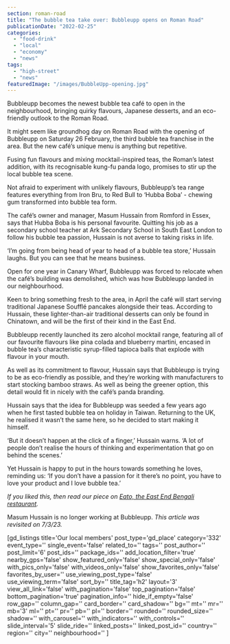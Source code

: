 ```yaml
---
section: roman-road
title: "The bubble tea take over: Bubbleupp opens on Roman Road"
publicationDate: "2022-02-25"
categories: 
  - "food-drink"
  - "local"
  - "economy"
  - "news"
tags: 
  - "high-street"
  - "news"
featuredImage: "/images/BubbleUpp-opening.jpg"
---
```


Bubbleupp becomes the newest bubble tea café to open in the neighbourhood, bringing quirky flavours, Japanese desserts, and an eco-friendly outlook to the Roman Road.

It might seem like groundhog day on Roman Road with the opening of Bubbleupp on Saturday 26 February, the third bubble tea franchise in the area. But the new café’s unique menu is anything but repetitive. 

Fusing fun flavours and mixing mocktail-inspired teas, the Roman’s latest addition, with its recognisable kung-fu panda logo, promises to stir up the local bubble tea scene. 

Not afraid to experiment with unlikely flavours, Bubbleupp’s tea range features everything from Iron Bru, to Red Bull to ‘Hubba Boba’ - chewing gum transformed into bubble tea form. 

The café’s owner and manager, Masum Hussain from Romford in Essex, says that Hubba Boba is his personal favourite. Quitting his job as a secondary school teacher at Ark Secondary School in South East London to follow his bubble tea passion, Hussain is not averse to taking risks in life.

‘I’m going from being head of year to head of a bubble tea store,’ Hussain laughs. But you can see that he means business. 

Open for one year in Canary Wharf, Bubbleupp was forced to relocate when the café’s building was demolished, which was how Bubbleupp landed in our neighbourhood. 

Keen to bring something fresh to the area, in April the café will start serving traditional Japanese Soufflé pancakes alongside their teas. According to Hussain, these lighter-than-air traditional desserts can only be found in Chinatown, and will be the first of their kind in the East End. 

Bubbleupp recently launched its zero alcohol mocktail range, featuring all of our favourite flavours like pina colada and blueberry martini, encased in bubble tea’s characteristic syrup-filled tapioca balls that explode with flavour in your mouth. 

As well as its commitment to flavour, Hussain says that Bubbleupp is trying to be as eco-friendly as possible, and they’re working with manufacturers to start stocking bamboo straws. As well as being the greener option, this detail would fit in nicely with the café’s panda branding. 

Hussain says that the idea for Bubbleupp was seeded a few years ago when he first tasted bubble tea on holiday in Taiwan. Returning to the UK, he realised it wasn’t the same here, so he decided to start making it himself. 

‘But it doesn’t happen at the click of a finger,’ Hussain warns. ‘A lot of people don’t realise the hours of thinking and experimentation that go on behind the scenes.’ 

Yet Hussain is happy to put in the hours towards something he loves, reminding us: ‘If you don’t have a passion for it there’s no point, you have to love your product and I love bubble tea.’ 

_If you liked this, then read our piece on [Eato, the East End Bengali restaurant](https://romanroadlondon.com/eato-roman-road-opens/)._

Masum Hussain is no longer working at Bubbleupp. _This article was revisited on 7/3/23._

\[gd\_listings title='Our local members' post\_type='gd\_place' category='332' event\_type='' single\_event='false' related\_to='' tags='' post\_author='' post\_limit='6' post\_ids='' package\_ids='' add\_location\_filter='true' nearby\_gps='false' show\_featured\_only='false' show\_special\_only='false' with\_pics\_only='false' with\_videos\_only='false' show\_favorites\_only='false' favorites\_by\_user='' use\_viewing\_post\_type='false' use\_viewing\_term='false' sort\_by='' title\_tag='h2' layout='3' view\_all\_link='false' with\_pagination='false' top\_pagination='false' bottom\_pagination='true' pagination\_info='' hide\_if\_empty='false' row\_gap='' column\_gap='' card\_border='' card\_shadow='' bg='' mt='' mr='' mb='3' ml='' pt='' pr='' pb='' pl='' border='' rounded='' rounded\_size='' shadow='' with\_carousel='' with\_indicators='' with\_controls='' slide\_interval='5' slide\_ride='' linked\_posts='' linked\_post\_id='' country='' region='' city='' neighbourhood='' \]
